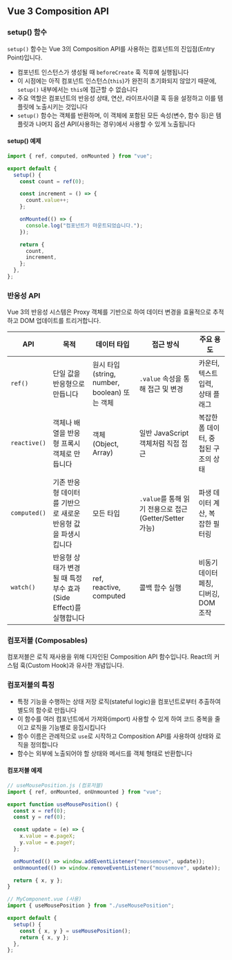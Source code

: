 ## Vue 3 Composition API

### setup() 함수

`setup()` 함수는 Vue 3의 Composition API를 사용하는 컴포넌트의 진입점(Entry Point)입니다.

- 컴포넌트 인스턴스가 생성될 때 `beforeCreate` 훅 직후에 실행됩니다
- 이 시점에는 아직 컴포넌트 인스턴스(`this`)가 완전히 초기화되지 않았기 때문에, `setup()` 내부에서는 `this`에 접근할 수 없습니다
- 주요 역할은 컴포넌트의 반응성 상태, 연산, 라이프사이클 훅 등을 설정하고 이를 템플릿에 노출시키는 것입니다
- `setup()` 함수는 객체를 반환하며, 이 객체에 포함된 모든 속성(변수, 함수 등)은 템플릿과 나머지 옵션 API(사용하는 경우)에서 사용할 수 있게 노출됩니다

#### setup() 예제

```javascript
import { ref, computed, onMounted } from "vue";

export default {
  setup() {
    const count = ref(0);

    const increment = () => {
      count.value++;
    };

    onMounted(() => {
      console.log("컴포넌트가 마운트되었습니다.");
    });

    return {
      count,
      increment,
    };
  },
};
```

### 반응성 API

Vue 3의 반응성 시스템은 Proxy 객체를 기반으로 하여 데이터 변경을 효율적으로 추적하고 DOM 업데이트를 트리거합니다.

| API          | 목적                                                             | 데이터 타입                                   | 접근 방식                                               | 주요 용도                            |
| ------------ | ---------------------------------------------------------------- | --------------------------------------------- | ------------------------------------------------------- | ------------------------------------ |
| `ref()`      | 단일 값을 반응형으로 만듭니다                                    | 원시 타입 (string, number, boolean) 또는 객체 | `.value` 속성을 통해 접근 및 변경                       | 카운터, 텍스트 입력, 상태 플래그     |
| `reactive()` | 객체나 배열을 반응형 프록시 객체로 만듭니다                      | 객체 (Object, Array)                          | 일반 JavaScript 객체처럼 직접 접근                      | 복잡한 폼 데이터, 중첩된 구조의 상태 |
| `computed()` | 기존 반응형 데이터를 기반으로 새로운 반응형 값을 파생시킵니다    | 모든 타입                                     | `.value`를 통해 읽기 전용으로 접근 (Getter/Setter 가능) | 파생 데이터 계산, 복잡한 필터링      |
| `watch()`    | 반응형 상태가 변경될 때 특정 부수 효과(Side Effect)를 실행합니다 | ref, reactive, computed                       | 콜백 함수 실행                                          | 비동기 데이터 페칭, 디버깅, DOM 조작 |

### 컴포저블 (Composables)

컴포저블은 로직 재사용을 위해 디자인된 Composition API 함수입니다. React의 커스텀 훅(Custom Hook)과 유사한 개념입니다.

### 컴포저블의 특징

- 특정 기능을 수행하는 상태 저장 로직(stateful logic)을 컴포넌트로부터 추출하여 별도의 함수로 만듭니다
- 이 함수를 여러 컴포넌트에서 가져와(import) 사용할 수 있게 하여 코드 중복을 줄이고 로직을 기능별로 응집시킵니다
- 함수 이름은 관례적으로 `use`로 시작하고 Composition API를 사용하여 상태와 로직을 정의합니다
- 함수는 외부에 노출되어야 할 상태와 메서드를 객체 형태로 반환합니다

#### 컴포저블 예제

```javascript
// useMousePosition.js (컴포저블)
import { ref, onMounted, onUnmounted } from "vue";

export function useMousePosition() {
  const x = ref(0);
  const y = ref(0);

  const update = (e) => {
    x.value = e.pageX;
    y.value = e.pageY;
  };

  onMounted(() => window.addEventListener("mousemove", update));
  onUnmounted(() => window.removeEventListener("mousemove", update));

  return { x, y };
}

// MyComponent.vue (사용)
import { useMousePosition } from "./useMousePosition";

export default {
  setup() {
    const { x, y } = useMousePosition();
    return { x, y };
  },
};
```
